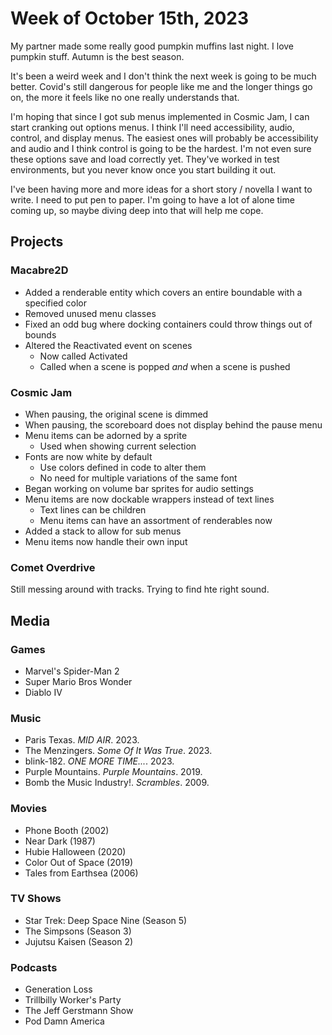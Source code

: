 # Week of October 15th, 2023

My partner made some really good pumpkin muffins last night. I love pumpkin stuff. Autumn is the best season.

It's been a weird week and I don't think the next week is going to be much better. Covid's still dangerous for people like me and the longer things go on, the more it feels like no one really understands that.

I'm hoping that since I got sub menus implemented in Cosmic Jam, I can start cranking out options menus. I think I'll need accessibility, audio, control, and display menus. The easiest ones will probably be accessibility and audio and I think control is going to be the hardest. I'm not even sure these options save and load correctly yet. They've worked in test environments, but you never know once you start building it out.

I've been having more and more ideas for a short story / novella I want to write. I need to put pen to paper. I'm going to have a lot of alone time coming up, so maybe diving deep into that will help me cope.

## Projects

### Macabre2D

* Added a renderable entity which covers an entire boundable with a specified color
* Removed unused menu classes
* Fixed an odd bug where docking containers could throw things out of bounds
* Altered the Reactivated event on scenes
  * Now called Activated
  * Called when a scene is popped *and* when a scene is pushed

### Cosmic Jam

* When pausing, the original scene is dimmed
* When pausing, the scoreboard does not display behind the pause menu
* Menu items can be adorned by a sprite
  * Used when showing current selection
* Fonts are now white by default
  * Use colors defined in code to alter them
  * No need for multiple variations of the same font
* Began working on volume bar sprites for audio settings
* Menu items are now dockable wrappers instead of text lines
  * Text lines can be children
  * Menu items can have an assortment of renderables now
* Added a stack to allow for sub menus
* Menu items now handle their own input

### Comet Overdrive

Still messing around with tracks. Trying to find hte right sound.

## Media

### Games

* Marvel's Spider-Man 2
* Super Mario Bros Wonder
* Diablo IV

### Music

* Paris Texas. *MID AIR*. 2023.
* The Menzingers. *Some Of It Was True*. 2023.
* blink-182. *ONE MORE TIME...*. 2023.
* Purple Mountains. *Purple Mountains*. 2019.
* Bomb the Music Industry!. *Scrambles*. 2009.

### Movies

* Phone Booth (2002)
* Near Dark (1987)
* Hubie Halloween (2020)
* Color Out of Space (2019)
* Tales from Earthsea (2006)

### TV Shows

* Star Trek: Deep Space Nine (Season 5)
* The Simpsons (Season 3)
* Jujutsu Kaisen (Season 2)

### Podcasts

* Generation Loss
* Trillbilly Worker's Party
* The Jeff Gerstmann Show
* Pod Damn America